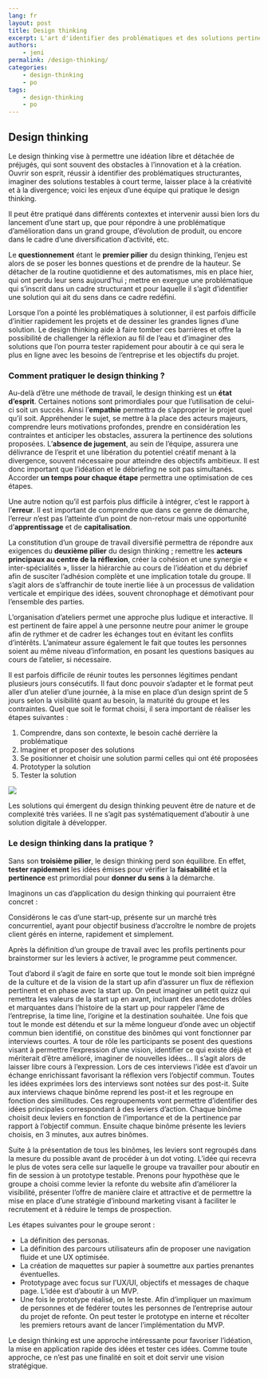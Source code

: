 ```yaml
---
lang: fr
layout: post
title: Design thinking
excerpt: L'art d'identifier des problématiques et des solutions pertinentes grâce au Design Thinking
authors:
    - jeni
permalink: /design-thinking/
categories:
    - design-thinking
    - po
tags:
    - design-thinking
    - po
---
```


## Design thinking

Le design thinking vise à permettre une idéation libre et détachée de préjugés, qui sont souvent des obstacles à l’innovation et à la création. Ouvrir son esprit, réussir à identifier des problématiques structurantes, imaginer des solutions testables à court terme, laisser place à la créativité et à la divergence; voici les enjeux d’une équipe qui pratique le design thinking.

Il peut être pratiqué dans différents contextes et intervenir aussi bien lors du lancement d’une start up, que pour répondre à une problématique d’amélioration dans un grand groupe, d’évolution de produit, ou encore dans le cadre d’une diversification d’activité, etc.

Le **questionnement** étant le **premier pilier** du design thinking, l’enjeu est alors de se poser les bonnes questions et de prendre de la hauteur. Se détacher de la routine quotidienne et des automatismes, mis en place hier, qui ont perdu leur sens aujourd’hui ; mettre en exergue une problématique qui s’inscrit dans un cadre structurant et pour laquelle il s’agit d’identifier une solution qui ait du sens dans ce cadre redéfini.

Lorsque l’on a pointé les problématiques à solutionner, il est parfois difficile d’initier rapidement les projets et de dessiner les grandes lignes d’une solution. Le design thinking aide à faire tomber ces barrières et offre la possibilité de challenger la réflexion au fil de l’eau et d’imaginer des solutions que l’on pourra tester rapidement pour aboutir à ce qui sera le plus en ligne avec les besoins de l’entreprise et les objectifs du projet.

### Comment pratiquer le design thinking ?

Au-delà d’être une méthode de travail, le design thinking est un **état d’esprit**. Certaines notions sont primordiales pour que l’utilisation de celui-ci soit un succès. Ainsi l’**empathie** permettra de s’approprier le projet quel qu’il soit. Appréhender le sujet, se mettre à la place des acteurs majeurs, comprendre leurs motivations profondes, prendre en considération les contraintes et anticiper les obstacles, assurera la pertinence des solutions proposées. L’**absence de jugement**, au sein de l’équipe, assurera une délivrance de l’esprit et une libération du potentiel créatif menant à la divergence, souvent nécessaire pour atteindre des objectifs ambitieux. Il est donc important que l’idéation et le débriefing ne soit pas simultanés. Accorder **un temps pour chaque étape** permettra une optimisation de ces étapes. 

Une autre notion qu’il est parfois plus difficile à intégrer, c’est le rapport à l’**erreur**. Il est important de comprendre que dans ce genre de démarche, l’erreur n’est pas l’atteinte d’un point de non-retour mais une opportunité d’**apprentissage** et de **capitalisation**.

La constitution d’un groupe de travail diversifié permettra de répondre aux exigences du **deuxième pilier** du design thinking ; remettre les **acteurs principaux au centre de la réflexion**, créer la cohésion et une synergie « inter-spécialités », lisser la hiérarchie au cours de l’idéation et du débrief afin de susciter l’adhésion complète et une implication totale du groupe. Il s’agit alors de s’affranchir de toute inertie liée à un processus de validation verticale et empirique des idées, souvent chronophage et démotivant pour l’ensemble des parties.

L’organisation d’ateliers permet une approche plus ludique et interactive. Il est pertinent de faire appel à une personne neutre pour animer le groupe afin de rythmer et de cadrer les échanges tout en évitant les conflits d’intérêts. L’animateur assure également le fait que toutes les personnes soient au même niveau d’information, en posant les questions basiques au cours de l’atelier, si nécessaire.

Il est parfois difficile de réunir toutes les personnes légitimes pendant plusieurs jours consécutifs. Il faut donc pouvoir s’adapter et le format peut aller d’un atelier d’une journée, à la mise en place d’un design sprint de 5 jours selon la visibilité quant au besoin, la maturité du groupe et les contraintes. Quel que soit le format choisi, il sera important de réaliser les étapes suivantes :

1. Comprendre, dans son contexte, le besoin caché derrière la problématique
2. Imaginer et proposer des solutions
3. Se positionner et choisir une solution parmi celles qui ont été proposées
4. Prototyper la solution
5. Tester la solution

![]({{site.baseurl}}/assets/2019-05-22-design-thinking/design-thinking.png)

Les solutions qui émergent du design thinking peuvent être de nature et de complexité très variées. Il ne s’agit pas systématiquement d’aboutir à une solution digitale à développer.

### Le design thinking dans la pratique ?

Sans son **troisième pilier**, le design thinking perd son équilibre. En effet, **tester rapidement** les idées émises pour vérifier la **faisabilité** et la **pertinence** est primordial pour **donner du sens** à la démarche.

Imaginons un cas d’application du design thinking qui pourraient être concret :

Considérons le cas d’une start-up, présente sur un marché très concurrentiel, ayant pour objectif business d’accroître le nombre de projets client gérés en interne, rapidement et simplement.

Après la définition d’un groupe de travail avec les profils pertinents pour brainstormer sur les leviers à activer, le programme peut commencer.

Tout d’abord il s’agit de faire en sorte que tout le monde soit bien imprégné de la culture et de la vision de la start up afin d’assurer un flux de réflexion pertinent et en phase avec la start up. On peut imaginer un petit quizz qui remettra les valeurs de la start up en avant, incluant des anecdotes drôles et marquantes dans l’histoire de la start up pour rappeler l’âme de l’entreprise, la time line, l’origine et la destination souhaitée. Une fois que tout le monde est détendu et sur la même longueur d’onde avec un objectif commun bien identifié, on constitue des binômes qui vont fonctionner par interviews courtes. A tour de rôle les participants se posent des questions visant à permettre l’expression d’une vision, identifier ce qui existe déjà et mériterait d’être amélioré, imaginer de nouvelles idées… Il s’agit alors de laisser libre cours à l’expression. Lors de ces interviews l’idée est d’avoir un échange enrichissant favorisant la réflexion vers l’objectif commun. Toutes les idées exprimées lors des interviews sont notées sur des post-it. Suite aux interviews chaque binôme reprend les post-it et les regroupe en fonction des similitudes. Ces regroupements vont permettre d’identifier des idées principales correspondant à des leviers d’action. Chaque binôme choisit deux leviers en fonction de l’importance et de la pertinence par rapport à l’objectif commun. Ensuite chaque binôme présente les leviers choisis, en 3 minutes, aux autres binômes. 

Suite à la présentation de tous les binômes, les leviers sont regroupés dans la mesure du possible avant de procéder à un dot voting. 
L’idée qui recevra le plus de votes sera celle sur laquelle le groupe va travailler pour aboutir en fin de session à un prototype testable.
Prenons pour hypothèse que le groupe a choisi comme levier la refonte du website afin d’améliorer la visibilité, présenter l’offre de manière claire et attractive et de permettre la mise en place d’une stratégie d’inbound marketing visant à faciliter le recrutement et à réduire le temps de prospection.

Les étapes suivantes pour le groupe seront :
* La définition des personas.
* La définition des parcours utilisateurs afin de proposer une navigation fluide et une UX optimisée.
* La création de maquettes sur papier à soumettre aux parties prenantes éventuelles.
* Prototypage avec focus sur l’UX/UI, objectifs et messages de chaque page. L’idée est d’aboutir à un MVP.
* Une fois le prototype réalisé, on le teste. Afin d’impliquer un maximum de personnes et de fédérer toutes les personnes de l’entreprise autour du projet de refonte. On peut tester le prototype en interne et récolter les premiers retours avant de lancer l’implémentation du MVP.

Le design thinking est une approche intéressante pour favoriser l’idéation, la mise en application rapide des idées et tester ces idées. Comme toute approche, ce n’est pas une finalité en soit et doit servir une vision stratégique.

